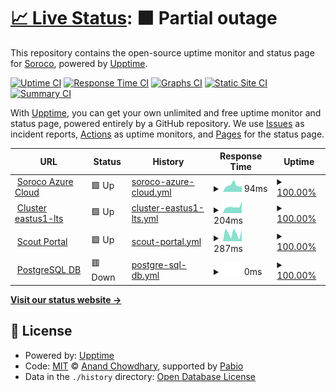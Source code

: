 # [📈 Live Status](https://statuspage.soroco.com): <!--live status--> **🟧 Partial outage**

This repository contains the open-source uptime monitor and status page for [Soroco](https://soroco.com), powered by [Upptime](https://github.com/upptime/upptime).

[![Uptime CI](https://github.com/soroco/statuspage/workflows/Uptime%20CI/badge.svg)](https://github.com/soroco/statuspage/actions?query=workflow%3A%22Uptime+CI%22)
[![Response Time CI](https://github.com/soroco/statuspage/workflows/Response%20Time%20CI/badge.svg)](https://github.com/soroco/statuspage/actions?query=workflow%3A%22Response+Time+CI%22)
[![Graphs CI](https://github.com/soroco/statuspage/workflows/Graphs%20CI/badge.svg)](https://github.com/soroco/statuspage/actions?query=workflow%3A%22Graphs+CI%22)
[![Static Site CI](https://github.com/soroco/statuspage/workflows/Static%20Site%20CI/badge.svg)](https://github.com/soroco/statuspage/actions?query=workflow%3A%22Static+Site+CI%22)
[![Summary CI](https://github.com/soroco/statuspage/workflows/Summary%20CI/badge.svg)](https://github.com/soroco/statuspage/actions?query=workflow%3A%22Summary+CI%22)

With [Upptime](https://upptime.js.org), you can get your own unlimited and free uptime monitor and status page, powered entirely by a GitHub repository. We use [Issues](https://github.com/soroco/statuspage/issues) as incident reports, [Actions](https://github.com/soroco/statuspage/actions) as uptime monitors, and [Pages](https://statuspage.soroco.com) for the status page.

<!--start: status pages-->
<!-- This summary is generated by Upptime (https://github.com/upptime/upptime) -->
<!-- Do not edit this manually, your changes will be overwritten -->
<!-- prettier-ignore -->
| URL | Status | History | Response Time | Uptime |
| --- | ------ | ------- | ------------- | ------ |
| <img alt="" src="https://icons.duckduckgo.com/ip3/www.google.com.ico" height="13"> [Soroco Azure Cloud](https://www.google.com) | 🟩 Up | [soroco-azure-cloud.yml](https://github.com/kfiles/statuspage/commits/HEAD/history/soroco-azure-cloud.yml) | <details><summary><img alt="Response time graph" src="./graphs/soroco-azure-cloud/response-time-week.png" height="20"> 94ms</summary><br><a href="https://kfiles.github.io/statuspage/history/soroco-azure-cloud"><img alt="Response time 115" src="https://img.shields.io/endpoint?url=https%3A%2F%2Fraw.githubusercontent.com%2Fkfiles%2Fstatuspage%2FHEAD%2Fapi%2Fsoroco-azure-cloud%2Fresponse-time.json"></a><br><a href="https://kfiles.github.io/statuspage/history/soroco-azure-cloud"><img alt="24-hour response time 77" src="https://img.shields.io/endpoint?url=https%3A%2F%2Fraw.githubusercontent.com%2Fkfiles%2Fstatuspage%2FHEAD%2Fapi%2Fsoroco-azure-cloud%2Fresponse-time-day.json"></a><br><a href="https://kfiles.github.io/statuspage/history/soroco-azure-cloud"><img alt="7-day response time 94" src="https://img.shields.io/endpoint?url=https%3A%2F%2Fraw.githubusercontent.com%2Fkfiles%2Fstatuspage%2FHEAD%2Fapi%2Fsoroco-azure-cloud%2Fresponse-time-week.json"></a><br><a href="https://kfiles.github.io/statuspage/history/soroco-azure-cloud"><img alt="30-day response time 100" src="https://img.shields.io/endpoint?url=https%3A%2F%2Fraw.githubusercontent.com%2Fkfiles%2Fstatuspage%2FHEAD%2Fapi%2Fsoroco-azure-cloud%2Fresponse-time-month.json"></a><br><a href="https://kfiles.github.io/statuspage/history/soroco-azure-cloud"><img alt="1-year response time 115" src="https://img.shields.io/endpoint?url=https%3A%2F%2Fraw.githubusercontent.com%2Fkfiles%2Fstatuspage%2FHEAD%2Fapi%2Fsoroco-azure-cloud%2Fresponse-time-year.json"></a></details> | <details><summary><a href="https://kfiles.github.io/statuspage/history/soroco-azure-cloud">100.00%</a></summary><a href="https://kfiles.github.io/statuspage/history/soroco-azure-cloud"><img alt="All-time uptime 100.00%" src="https://img.shields.io/endpoint?url=https%3A%2F%2Fraw.githubusercontent.com%2Fkfiles%2Fstatuspage%2FHEAD%2Fapi%2Fsoroco-azure-cloud%2Fuptime.json"></a><br><a href="https://kfiles.github.io/statuspage/history/soroco-azure-cloud"><img alt="24-hour uptime 100.00%" src="https://img.shields.io/endpoint?url=https%3A%2F%2Fraw.githubusercontent.com%2Fkfiles%2Fstatuspage%2FHEAD%2Fapi%2Fsoroco-azure-cloud%2Fuptime-day.json"></a><br><a href="https://kfiles.github.io/statuspage/history/soroco-azure-cloud"><img alt="7-day uptime 100.00%" src="https://img.shields.io/endpoint?url=https%3A%2F%2Fraw.githubusercontent.com%2Fkfiles%2Fstatuspage%2FHEAD%2Fapi%2Fsoroco-azure-cloud%2Fuptime-week.json"></a><br><a href="https://kfiles.github.io/statuspage/history/soroco-azure-cloud"><img alt="30-day uptime 100.00%" src="https://img.shields.io/endpoint?url=https%3A%2F%2Fraw.githubusercontent.com%2Fkfiles%2Fstatuspage%2FHEAD%2Fapi%2Fsoroco-azure-cloud%2Fuptime-month.json"></a><br><a href="https://kfiles.github.io/statuspage/history/soroco-azure-cloud"><img alt="1-year uptime 100.00%" src="https://img.shields.io/endpoint?url=https%3A%2F%2Fraw.githubusercontent.com%2Fkfiles%2Fstatuspage%2FHEAD%2Fapi%2Fsoroco-azure-cloud%2Fuptime-year.json"></a></details>
| <img alt="" src="https://icons.duckduckgo.com/ip3/en.wikipedia.org.ico" height="13"> [Cluster eastus1-lts](https://en.wikipedia.org) | 🟩 Up | [cluster-eastus1-lts.yml](https://github.com/kfiles/statuspage/commits/HEAD/history/cluster-eastus1-lts.yml) | <details><summary><img alt="Response time graph" src="./graphs/cluster-eastus1-lts/response-time-week.png" height="20"> 204ms</summary><br><a href="https://kfiles.github.io/statuspage/history/cluster-eastus1-lts"><img alt="Response time 220" src="https://img.shields.io/endpoint?url=https%3A%2F%2Fraw.githubusercontent.com%2Fkfiles%2Fstatuspage%2FHEAD%2Fapi%2Fcluster-eastus1-lts%2Fresponse-time.json"></a><br><a href="https://kfiles.github.io/statuspage/history/cluster-eastus1-lts"><img alt="24-hour response time 364" src="https://img.shields.io/endpoint?url=https%3A%2F%2Fraw.githubusercontent.com%2Fkfiles%2Fstatuspage%2FHEAD%2Fapi%2Fcluster-eastus1-lts%2Fresponse-time-day.json"></a><br><a href="https://kfiles.github.io/statuspage/history/cluster-eastus1-lts"><img alt="7-day response time 204" src="https://img.shields.io/endpoint?url=https%3A%2F%2Fraw.githubusercontent.com%2Fkfiles%2Fstatuspage%2FHEAD%2Fapi%2Fcluster-eastus1-lts%2Fresponse-time-week.json"></a><br><a href="https://kfiles.github.io/statuspage/history/cluster-eastus1-lts"><img alt="30-day response time 235" src="https://img.shields.io/endpoint?url=https%3A%2F%2Fraw.githubusercontent.com%2Fkfiles%2Fstatuspage%2FHEAD%2Fapi%2Fcluster-eastus1-lts%2Fresponse-time-month.json"></a><br><a href="https://kfiles.github.io/statuspage/history/cluster-eastus1-lts"><img alt="1-year response time 220" src="https://img.shields.io/endpoint?url=https%3A%2F%2Fraw.githubusercontent.com%2Fkfiles%2Fstatuspage%2FHEAD%2Fapi%2Fcluster-eastus1-lts%2Fresponse-time-year.json"></a></details> | <details><summary><a href="https://kfiles.github.io/statuspage/history/cluster-eastus1-lts">100.00%</a></summary><a href="https://kfiles.github.io/statuspage/history/cluster-eastus1-lts"><img alt="All-time uptime 100.00%" src="https://img.shields.io/endpoint?url=https%3A%2F%2Fraw.githubusercontent.com%2Fkfiles%2Fstatuspage%2FHEAD%2Fapi%2Fcluster-eastus1-lts%2Fuptime.json"></a><br><a href="https://kfiles.github.io/statuspage/history/cluster-eastus1-lts"><img alt="24-hour uptime 100.00%" src="https://img.shields.io/endpoint?url=https%3A%2F%2Fraw.githubusercontent.com%2Fkfiles%2Fstatuspage%2FHEAD%2Fapi%2Fcluster-eastus1-lts%2Fuptime-day.json"></a><br><a href="https://kfiles.github.io/statuspage/history/cluster-eastus1-lts"><img alt="7-day uptime 100.00%" src="https://img.shields.io/endpoint?url=https%3A%2F%2Fraw.githubusercontent.com%2Fkfiles%2Fstatuspage%2FHEAD%2Fapi%2Fcluster-eastus1-lts%2Fuptime-week.json"></a><br><a href="https://kfiles.github.io/statuspage/history/cluster-eastus1-lts"><img alt="30-day uptime 100.00%" src="https://img.shields.io/endpoint?url=https%3A%2F%2Fraw.githubusercontent.com%2Fkfiles%2Fstatuspage%2FHEAD%2Fapi%2Fcluster-eastus1-lts%2Fuptime-month.json"></a><br><a href="https://kfiles.github.io/statuspage/history/cluster-eastus1-lts"><img alt="1-year uptime 100.00%" src="https://img.shields.io/endpoint?url=https%3A%2F%2Fraw.githubusercontent.com%2Fkfiles%2Fstatuspage%2FHEAD%2Fapi%2Fcluster-eastus1-lts%2Fuptime-year.json"></a></details>
| <img alt="" src="https://icons.duckduckgo.com/ip3/news.ycombinator.com.ico" height="13"> [Scout Portal](https://news.ycombinator.com) | 🟩 Up | [scout-portal.yml](https://github.com/kfiles/statuspage/commits/HEAD/history/scout-portal.yml) | <details><summary><img alt="Response time graph" src="./graphs/scout-portal/response-time-week.png" height="20"> 287ms</summary><br><a href="https://kfiles.github.io/statuspage/history/scout-portal"><img alt="Response time 278" src="https://img.shields.io/endpoint?url=https%3A%2F%2Fraw.githubusercontent.com%2Fkfiles%2Fstatuspage%2FHEAD%2Fapi%2Fscout-portal%2Fresponse-time.json"></a><br><a href="https://kfiles.github.io/statuspage/history/scout-portal"><img alt="24-hour response time 416" src="https://img.shields.io/endpoint?url=https%3A%2F%2Fraw.githubusercontent.com%2Fkfiles%2Fstatuspage%2FHEAD%2Fapi%2Fscout-portal%2Fresponse-time-day.json"></a><br><a href="https://kfiles.github.io/statuspage/history/scout-portal"><img alt="7-day response time 287" src="https://img.shields.io/endpoint?url=https%3A%2F%2Fraw.githubusercontent.com%2Fkfiles%2Fstatuspage%2FHEAD%2Fapi%2Fscout-portal%2Fresponse-time-week.json"></a><br><a href="https://kfiles.github.io/statuspage/history/scout-portal"><img alt="30-day response time 291" src="https://img.shields.io/endpoint?url=https%3A%2F%2Fraw.githubusercontent.com%2Fkfiles%2Fstatuspage%2FHEAD%2Fapi%2Fscout-portal%2Fresponse-time-month.json"></a><br><a href="https://kfiles.github.io/statuspage/history/scout-portal"><img alt="1-year response time 278" src="https://img.shields.io/endpoint?url=https%3A%2F%2Fraw.githubusercontent.com%2Fkfiles%2Fstatuspage%2FHEAD%2Fapi%2Fscout-portal%2Fresponse-time-year.json"></a></details> | <details><summary><a href="https://kfiles.github.io/statuspage/history/scout-portal">100.00%</a></summary><a href="https://kfiles.github.io/statuspage/history/scout-portal"><img alt="All-time uptime 100.00%" src="https://img.shields.io/endpoint?url=https%3A%2F%2Fraw.githubusercontent.com%2Fkfiles%2Fstatuspage%2FHEAD%2Fapi%2Fscout-portal%2Fuptime.json"></a><br><a href="https://kfiles.github.io/statuspage/history/scout-portal"><img alt="24-hour uptime 100.00%" src="https://img.shields.io/endpoint?url=https%3A%2F%2Fraw.githubusercontent.com%2Fkfiles%2Fstatuspage%2FHEAD%2Fapi%2Fscout-portal%2Fuptime-day.json"></a><br><a href="https://kfiles.github.io/statuspage/history/scout-portal"><img alt="7-day uptime 100.00%" src="https://img.shields.io/endpoint?url=https%3A%2F%2Fraw.githubusercontent.com%2Fkfiles%2Fstatuspage%2FHEAD%2Fapi%2Fscout-portal%2Fuptime-week.json"></a><br><a href="https://kfiles.github.io/statuspage/history/scout-portal"><img alt="30-day uptime 100.00%" src="https://img.shields.io/endpoint?url=https%3A%2F%2Fraw.githubusercontent.com%2Fkfiles%2Fstatuspage%2FHEAD%2Fapi%2Fscout-portal%2Fuptime-month.json"></a><br><a href="https://kfiles.github.io/statuspage/history/scout-portal"><img alt="1-year uptime 100.00%" src="https://img.shields.io/endpoint?url=https%3A%2F%2Fraw.githubusercontent.com%2Fkfiles%2Fstatuspage%2FHEAD%2Fapi%2Fscout-portal%2Fuptime-year.json"></a></details>
| <img alt="" src="https://icons.duckduckgo.com/ip3/thissitedoesnotexist.koj.co.ico" height="13"> [PostgreSQL DB](https://thissitedoesnotexist.koj.co) | 🟥 Down | [postgre-sql-db.yml](https://github.com/kfiles/statuspage/commits/HEAD/history/postgre-sql-db.yml) | <details><summary><img alt="Response time graph" src="./graphs/postgre-sql-db/response-time-week.png" height="20"> 0ms</summary><br><a href="https://kfiles.github.io/statuspage/history/postgre-sql-db"><img alt="Response time 0" src="https://img.shields.io/endpoint?url=https%3A%2F%2Fraw.githubusercontent.com%2Fkfiles%2Fstatuspage%2FHEAD%2Fapi%2Fpostgre-sql-db%2Fresponse-time.json"></a><br><a href="https://kfiles.github.io/statuspage/history/postgre-sql-db"><img alt="24-hour response time 0" src="https://img.shields.io/endpoint?url=https%3A%2F%2Fraw.githubusercontent.com%2Fkfiles%2Fstatuspage%2FHEAD%2Fapi%2Fpostgre-sql-db%2Fresponse-time-day.json"></a><br><a href="https://kfiles.github.io/statuspage/history/postgre-sql-db"><img alt="7-day response time 0" src="https://img.shields.io/endpoint?url=https%3A%2F%2Fraw.githubusercontent.com%2Fkfiles%2Fstatuspage%2FHEAD%2Fapi%2Fpostgre-sql-db%2Fresponse-time-week.json"></a><br><a href="https://kfiles.github.io/statuspage/history/postgre-sql-db"><img alt="30-day response time 0" src="https://img.shields.io/endpoint?url=https%3A%2F%2Fraw.githubusercontent.com%2Fkfiles%2Fstatuspage%2FHEAD%2Fapi%2Fpostgre-sql-db%2Fresponse-time-month.json"></a><br><a href="https://kfiles.github.io/statuspage/history/postgre-sql-db"><img alt="1-year response time 0" src="https://img.shields.io/endpoint?url=https%3A%2F%2Fraw.githubusercontent.com%2Fkfiles%2Fstatuspage%2FHEAD%2Fapi%2Fpostgre-sql-db%2Fresponse-time-year.json"></a></details> | <details><summary><a href="https://kfiles.github.io/statuspage/history/postgre-sql-db">100.00%</a></summary><a href="https://kfiles.github.io/statuspage/history/postgre-sql-db"><img alt="All-time uptime 100.00%" src="https://img.shields.io/endpoint?url=https%3A%2F%2Fraw.githubusercontent.com%2Fkfiles%2Fstatuspage%2FHEAD%2Fapi%2Fpostgre-sql-db%2Fuptime.json"></a><br><a href="https://kfiles.github.io/statuspage/history/postgre-sql-db"><img alt="24-hour uptime 100.00%" src="https://img.shields.io/endpoint?url=https%3A%2F%2Fraw.githubusercontent.com%2Fkfiles%2Fstatuspage%2FHEAD%2Fapi%2Fpostgre-sql-db%2Fuptime-day.json"></a><br><a href="https://kfiles.github.io/statuspage/history/postgre-sql-db"><img alt="7-day uptime 100.00%" src="https://img.shields.io/endpoint?url=https%3A%2F%2Fraw.githubusercontent.com%2Fkfiles%2Fstatuspage%2FHEAD%2Fapi%2Fpostgre-sql-db%2Fuptime-week.json"></a><br><a href="https://kfiles.github.io/statuspage/history/postgre-sql-db"><img alt="30-day uptime 100.00%" src="https://img.shields.io/endpoint?url=https%3A%2F%2Fraw.githubusercontent.com%2Fkfiles%2Fstatuspage%2FHEAD%2Fapi%2Fpostgre-sql-db%2Fuptime-month.json"></a><br><a href="https://kfiles.github.io/statuspage/history/postgre-sql-db"><img alt="1-year uptime 100.00%" src="https://img.shields.io/endpoint?url=https%3A%2F%2Fraw.githubusercontent.com%2Fkfiles%2Fstatuspage%2FHEAD%2Fapi%2Fpostgre-sql-db%2Fuptime-year.json"></a></details>

<!--end: status pages-->

[**Visit our status website →**](https://statuspage.soroco.com)

## 📄 License

- Powered by: [Upptime](https://github.com/upptime/upptime)
- Code: [MIT](./LICENSE) © [Anand Chowdhary](https://anandchowdhary.com), supported by [Pabio](https://pabio.com)
- Data in the `./history` directory: [Open Database License](https://opendatacommons.org/licenses/odbl/1-0/)
